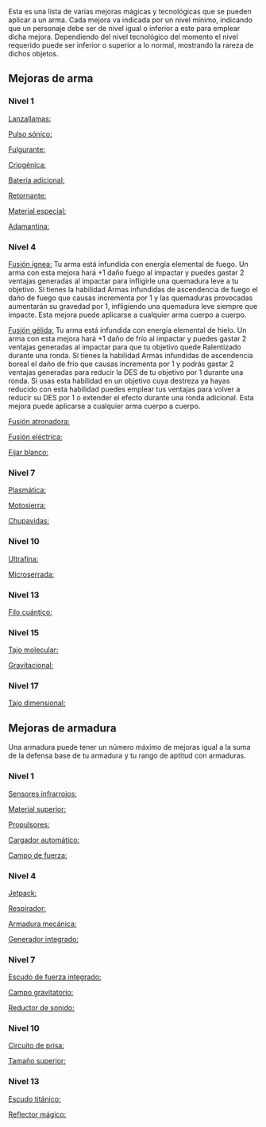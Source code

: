 Esta es una lista de varias mejoras mágicas y tecnológicas que se pueden aplicar a un arma. Cada mejora va indicada por un nivel mínimo, indicando que un personaje debe ser de nivel igual o inferior a este para emplear dicha mejora. Dependiendo del nivel tecnológico del momento el nivel requerido puede ser inferior o superior a lo normal, mostrando la rareza de dichos objetos.

## Mejoras de arma

### Nivel 1

<u>Lanzallamas:</u>

<u>Pulso sónico:</u>

<u>Fulgurante:</u>

<u>Criogénica:</u>

<u>Batería adicional:</u>

<u>Retornante:</u>

<u>Material especial:</u>

<u>Adamantina:</u>

### Nivel 4

<u>Fusión ígnea:</u> Tu arma está infundida con energía elemental de fuego. Un arma con esta mejora hará +1 daño fuego al impactar y puedes gastar 2 ventajas generadas al impactar para infligirle una quemadura leve a tu objetivo. Si tienes la habilidad Armas infundidas de ascendencia de fuego el daño de fuego que causas incrementa por 1 y las quemaduras provocadas aumentarán su gravedad por 1, infligiendo una quemadura leve siempre que impacte. Esta mejora puede aplicarse a cualquier arma cuerpo a cuerpo.

<u>Fusión gélida:</u> Tu arma está infundida con energía elemental de hielo. Un arma con esta mejora hará +1 daño de frío al impactar y puedes gastar 2 ventajas generadas al impactar para que tu objetivo quede Ralentizado durante una ronda. Si tienes la habilidad Armas infundidas de ascendencia boreal el daño de frío que causas incrementa por 1 y podrás gastar 2 ventajas generadas para reducir la DES de tu objetivo por 1 durante una ronda. Si usas esta habilidad en un objetivo cuya destreza ya hayas reducido con esta habilidad puedes emplear tus ventajas para volver a reducir su DES por 1 o extender el efecto durante una ronda adicional. Esta mejora puede aplicarse a cualquier arma cuerpo a cuerpo.

<u>Fusión atronadora:</u>  

<u>Fusión eléctrica:</u>

<u>Fijar blanco:</u>  

### Nivel 7

<u>Plasmática:</u> 

<u>Motosierra:</u> 

<u>Chupavidas:</u>

### Nivel 10

<u>Ultrafina:</u>

<u>Microserrada:</u>

### Nivel 13

<u>Filo cuántico:</u>

### Nivel 15

<u>Tajo molecular:</u>

<u>Gravitacional:</u>

### Nivel 17

<u>Tajo dimensional:</u>

## Mejoras de armadura

Una armadura puede tener un número máximo de mejoras igual a la suma de la defensa base de tu armadura y tu rango de aptitud con armaduras. 

### Nivel 1

<u>Sensores infrarrojos:</u>

<u>Material superior:</u> 

<u>Propulsores:</u>

<u>Cargador automático:</u>

<u>Campo de fuerza:</u>

### Nivel 4

<u>Jetpack:</u>

<u>Respirador:</u>

<u>Armadura mecánica:</u>

<u>Generador integrado:</u>

### Nivel 7

<u>Escudo de fuerza integrado:</u>

<u>Campo gravitatorio:</u>

<u>Reductor de sonido:</u>

### Nivel 10

<u>Circuito de prisa:</u>

<u>Tamaño superior:</u>

### Nivel 13

<u>Escudo titánico:</u>

<u>Reflector mágico:</u>